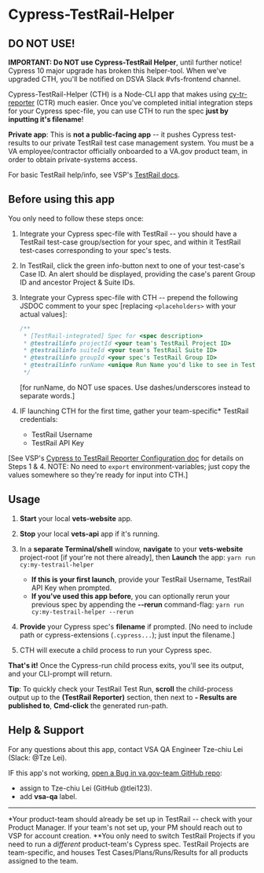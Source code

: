 # Cypress-TestRail-Helper

## DO NOT USE!

**IMPORTANT: Do NOT use Cypress-TestRail Helper**, until further notice! Cypress 10 major upgrade has broken this helper-tool. When we've upgraded CTH, you'll be notified on DSVA Slack #vfs-frontend channel.

Cypress-TestRail-Helper (CTH) is a Node-CLI app that makes using [cy-tr-reporter][npm-cy-tr-reporter] (CTR) much easier. Once you've completed initial integration steps for your Cypress spec-file, you can use CTH to run the spec **just by inputting it's filename**!

**Private app**: This is **not a public-facing app** -- it pushes Cypress test-results to our private TestRail test case management system. You must be a VA employee/contractor officially onboarded to a VA.gov product team, in order to obtain private-systems access.

For basic TestRail help/info, see VSP's [TestRail docs][vsp-testrail-docs].

## Before using this app

You only need to follow these steps once:

1. Integrate your Cypress spec-file with TestRail -- you should have a TestRail test-case group/section for your spec, and within it TestRail test-cases corresponding to your spec's tests.
1. In TestRail, click the green info-button next to one of your test-case's Case ID. An alert should be displayed, providing the case's parent Group ID and ancestor Project & Suite IDs.
1. Integrate your Cypress spec-file with CTH -- prepend the following JSDOC comment to your spec [replacing `<placeholders>` with your actual values]:

   ```js
   /**
    * [TestRail-integrated] Spec for <spec description>
    * @testrailinfo projectId <your team's TestRail Project ID>
    * @testrailinfo suiteId <your team's TestRail Suite ID>
    * @testrailinfo groupId <your spec's TestRail Group ID>
    * @testrailinfo runName <unique Run Name you'd like to see in TestRail>
    */
   ```

   [for runName, do NOT use spaces. Use dashes/underscores instead to separate words.]

1. IF launching CTH for the first time, gather your team-specific\* TestRail credentials:

   - TestRail Username
   - TestRail API Key

[See VSP's [Cypress to TestRail Reporter Configuration doc][vsp-cypress-testrail-reporter-doc] for details on Steps 1 & 4. NOTE: No need to `export` environment-variables; just copy the values somewhere so they're ready for input into CTH.]

## Usage

1. **Start** your local **vets-website** app.
1. **Stop** your local **vets-api** app if it's running.
1. In a **separate Terminal/shell** window, **navigate** to your **vets-website** project-root [if your're not there already], then **Launch** the app:
   `yarn run cy:my-testrail-helper`

   - **If this is your first launch**, provide your TestRail Username, TestRail API Key when prompted.
   - **If you've used this app before**, you can optionally rerun your previous spec by appending the **--rerun** command-flag:
     `yarn run cy:my-testrail-helper --rerun`

1. **Provide** your Cypress spec's **filename** if prompted.
   [No need to include path or cypress-extensions (`.cypress...`); just input the filename.]
1. CTH will execute a child process to run your Cypress spec.

**That's it!** Once the Cypress-run child process exits, you'll see its output, and your CLI-prompt will return.

**Tip**: To quickly check your TestRail Test Run, **scroll** the child-process output up to the **(TestRail Reporter)** section, then next to **- Results are published to**, **Cmd-click** the generated run-path.

## Help & Support

For any questions about this app, contact VSA QA Engineer Tze-chiu Lei (Slack: @Tze Lei).

IF this app's not working, [open a Bug in va.gov-team GitHub repo][va-gov-team-new-bug]:

- assign to Tze-chiu Lei (GitHub @tlei123).
- add **vsa-qa** label.

---

\*Your product-team should already be set up in TestRail -- check with your Product Manager. If your team's not set up, your PM should reach out to VSP for account creation.
\*\*You only need to switch TestRail Projects if you need to run a _different_ product-team's Cypress spec. TestRail Projects are team-specific, and houses Test Cases/Plans/Runs/Results for all products assigned to the team.

[npm-cy-tr-reporter]: https://www.npmjs.com/package/cy-tr-reporter
[vsp-testrail-docs]: https://depo-platform-documentation.scrollhelp.site/developer-docs/How-to-use-TestRail.1600684126.html
[dsvavsp-testrail]: https://dsvavsp.testrail.io/
[vsp-cypress-testrail-reporter-doc]: https://depo-platform-documentation.scrollhelp.site/developer-docs/Cypress-to-TestRail-Reporter-Plugin-Configuration.1738047581.html
[va-gov-team-new-bug]: https://github.com/department-of-veterans-affairs/va.gov-team/issues/new?assignees=&labels=bug&template=bug-issue.md&title=
